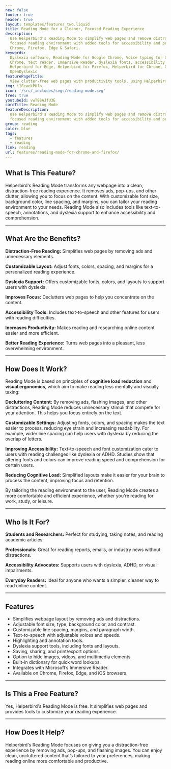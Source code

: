 ```yaml
---
new: false
footer: true
header: true
layout: templates/features_two.liquid
title: Reading Mode for a Cleaner, Focused Reading Experience
description:
  Use Helperbird's Reading Mode to simplify web pages and remove distractions. Enjoy a clean,
  focused reading environment with added tools for accessibility and productivity. Available on
  Chrome, Firefox, Edge & Safari.
keywords:
  Dyslexia software, Reading Mode for Google Chrome, Voice typing for Chrome, Text to speech for
  Chrome, text reader, Immersive Reader, dyslexia fonts, accessibility software, dyslexia software,
  Helperbird for Edge, Helperbird for Firefox, Helperbird for Chrome, Opendyslexic for Chrome,
  OpenDyslexic
featurePageTitle:
  View clutter-free web pages with productivity tools, using Helperbird's Reading Mode
img: i1EeaekPHIo
icon: '/src/_includes/svgs/reading-mode.svg'
free: true
youtubeId: vwT8SAJfU3E
cardTitle: Reading Mode
featureDescription:
  Use Helperbird's Reading Mode to simplify web pages and remove distractions. Enjoy a clean,
  focused reading environment with added tools for accessibility and productivity.
group: reading
color: blue
tags:
  - features
  - reading
link: reading
url: features/reading-mode-for-chrome-and-firefox/
---
```

## What Is This Feature?

Helperbird's Reading Mode transforms any webpage into a clean, distraction-free reading experience. It removes ads, pop-ups, and other clutter, allowing you to focus on the content. With customizable font size, background color, line spacing, and margins, you can tailor your reading environment to your needs. Reading Mode also includes tools like text-to-speech, annotations, and dyslexia support to enhance accessibility and comprehension.

---

## What Are the Benefits?


**Distraction-Free Reading:** Simplifies web pages by removing ads and unnecessary elements.  

**Customizable Layout:** Adjust fonts, colors, spacing, and margins for a personalized reading experience.  

**Dyslexia Support:** Offers customizable fonts, colors, and layouts to support users with dyslexia.  

**Improves Focus:** Declutters web pages to help you concentrate on the content.  

**Accessibility Tools:** Includes text-to-speech and other features for users with reading difficulties.  

**Increases Productivity:** Makes reading and researching online content easier and more efficient.  

**Better Reading Experience:** Turns web pages into a pleasant, less overwhelming environment.  

---

## How Does It Work?

Reading Mode is based on principles of **cognitive load reduction** and **visual ergonomics**, which aim to make reading less mentally and visually taxing:


**Decluttering Content:** By removing ads, flashing images, and other distractions, Reading Mode reduces unnecessary stimuli that compete for your attention. This helps you focus entirely on the text.  

**Customizable Settings:** Adjusting fonts, colors, and spacing makes the text easier to process, reducing eye strain and increasing readability. For example, wider line spacing can help users with dyslexia by reducing the overlap of letters.  

**Improving Accessibility:** Text-to-speech and font customization cater to users with reading challenges like dyslexia or ADHD. Studies show that altering fonts and colors can improve reading speed and comprehension for certain users.  

**Reducing Cognitive Load:** Simplified layouts make it easier for your brain to process the content, improving focus and retention.  

By tailoring the reading environment to the user, Reading Mode creates a more comfortable and efficient experience, whether you're reading for work, study, or leisure.

---

## Who Is It For?


**Students and Researchers:** Perfect for studying, taking notes, and reading academic articles.  

**Professionals:** Great for reading reports, emails, or industry news without distractions.  

**Accessibility Advocates:** Supports users with dyslexia, ADHD, or visual impairments.  

**Everyday Readers:** Ideal for anyone who wants a simpler, cleaner way to read online content.

---

## Features

- Simplifies webpage layout by removing ads and distractions.  
- Adjustable font size, type, background color, and contrast.  
- Customizable line spacing, margins, and paragraph width.  
- Text-to-speech with adjustable voices and speeds.  
- Highlighting and annotation tools.  
- Dyslexia support tools, including fonts and layouts.  
- Saving, sharing, and print/export options.  
- Option to hide images, videos, and multimedia elements.  
- Built-in dictionary for quick word lookups.  
- Integrates with Microsoft’s Immersive Reader.  
- Available on Chrome, Firefox, Edge, and iOS browsers.  

---

## Is This a Free Feature?

Yes, Helperbird's Reading Mode is free. It simplifies web pages and provides tools to customize your reading experience.

---

## How Does It Help?

Helperbird's Reading Mode focuses on giving you a distraction-free experience by removing ads, pop-ups, and flashing images. You can enjoy clean, uncluttered content that’s tailored to your preferences, making reading online more comfortable and productive.
